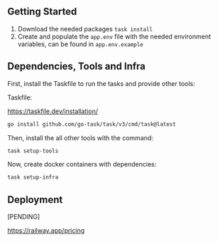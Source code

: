 ## Getting Started

1. Download the needed packages `task install`
2. Create and populate the `app.env` file with the needed environment variables, can be found in `app.env.example`

## Dependencies, Tools and Infra

First, install the Taskfile to run the tasks and provide other tools: 

Taskfile:

https://taskfile.dev/installation/

```bash
go install github.com/go-task/task/v3/cmd/task@latest
```

Then, install the all other tools with the command:

```bash
task setup-tools
```

Now, create docker containers with dependencies:

```bash
task setup-infra
```

## Deployment

[PENDING]

https://railway.app/pricing